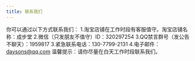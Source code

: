 ```yaml
---
title: 联系我们
---
```

你可以通过以下方式联系我们：
1.淘宝店铺在工作时段有客服值守。淘宝店铺名称：成步堂
2.微信（只发朋友不值守）ID：320297254
3.QQ禁言群号（发公告不聊天）：1959817
3.紧急联系电话：130-7799-2131
4.电子邮件：daysons@qq.com
温馨提示：请你尽量在白天工作时段联系我们。
